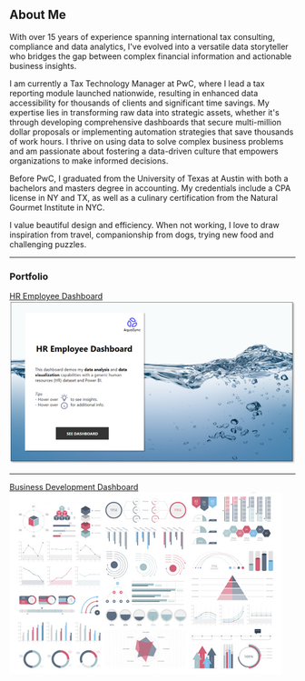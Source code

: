 ## About Me

With over 15 years of experience spanning international tax consulting, compliance and data analytics, I've evolved into a versatile data storyteller who bridges the gap between complex financial information and actionable business insights. 

I am currently a Tax Technology Manager at PwC, where I lead a tax reporting module launched nationwide, resulting in enhanced data accessibility for thousands of clients and significant time savings. My expertise lies in transforming raw data into strategic assets, whether it's through developing comprehensive dashboards that secure multi-million dollar proposals or implementing automation strategies that save thousands of work hours. I thrive on using data to solve complex business problems and am passionate about fostering a data-driven culture that empowers organizations to make informed decisions.

Before PwC, I graduated from the University of Texas at Austin with both a bachelors and masters degree in accounting. My credentials include a CPA license in NY and TX, as well as a culinary certification from the Natural Gourmet Institute in NYC.

I value beautiful design and efficiency. When not working, I love to draw inspiration from travel, companionship from dogs, trying new food and challenging puzzles.

---

### Portfolio 

[HR Employee Dashboard](/HRdashboard_page)
<img src="images/hr-home.png?raw=true"/>

---
[Business Development Dashboard](/BusinessDev_page)
<img src="images/dummy_thumbnail.jpg?raw=true"/>


